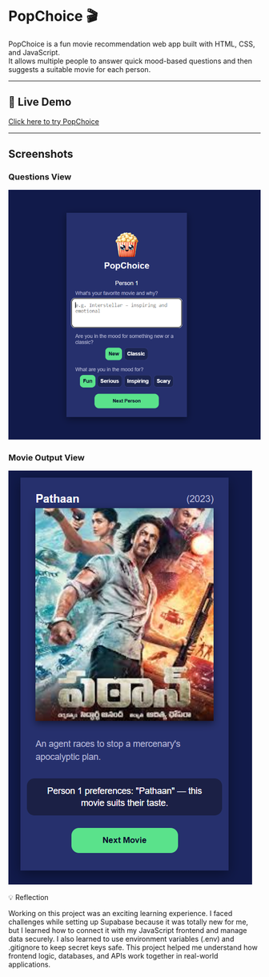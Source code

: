 # PopChoice 🎬

PopChoice is a fun movie recommendation web app built with HTML, CSS, and JavaScript.  
It allows multiple people to answer quick mood-based questions and then suggests a suitable movie for each person.

---

## 🚀 Live Demo
[Click here to try PopChoice](https://your-live-link-here.vercel.app)

---

## Screenshots

### Questions View
![Questions View](screenshots/questions-view.png)

### Movie Output View
![Movie Output View](screenshots/movie-output-view.png)


💡 Reflection

Working on this project was an exciting learning experience.
I faced challenges while setting up Supabase because it was totally new for me, but I learned how to connect it with my JavaScript frontend and manage data securely.
I also learned to use environment variables (.env) and .gitignore to keep secret keys safe.
This project helped me understand how frontend logic, databases, and APIs work together in real-world applications.